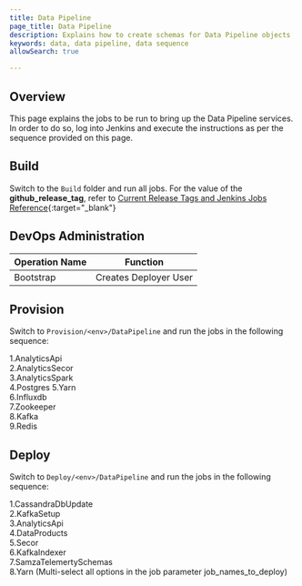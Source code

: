 ```yaml
---
title: Data Pipeline
page_title: Data Pipeline
description: Explains how to create schemas for Data Pipeline objects
keywords: data, data pipeline, data sequence 
allowSearch: true

---
```


## Overview
This page explains the jobs to be run to bring up the Data Pipeline services. In order to do so, log into Jenkins and execute the instructions as per the sequence provided on this page.

## Build

Switch to the `Build` folder and run all jobs. For the value of the **github_release_tag**, refer to [Current Release Tags and Jenkins Jobs Reference](developer-docs/server-installation/current_release_tags_n_jenkins_jobs){:target="_blank"}

## DevOps Administration

| Operation Name | Function              |
| -------------- | --------------------- |
| Bootstrap      | Creates Deployer User |

## Provision

Switch to `Provision/<env>/DataPipeline` and run the jobs in the following sequence: 

1.AnalyticsApi  
2.AnalyticsSecor  
3.AnalyticsSpark   
4.Postgres 
5.Yarn  
6.Influxdb  
7.Zookeeper   
8.Kafka    
9.Redis

## Deploy

Switch to `Deploy/<env>/DataPipeline` and run the jobs in the following sequence:

1.CassandraDbUpdate  
2.KafkaSetup  
3.AnalyticsApi  
4.DataProducts  
5.Secor  
6.KafkaIndexer  
7.SamzaTelemertySchemas  
8.Yarn (Multi-select all options in the job parameter job_names_to_deploy) 
